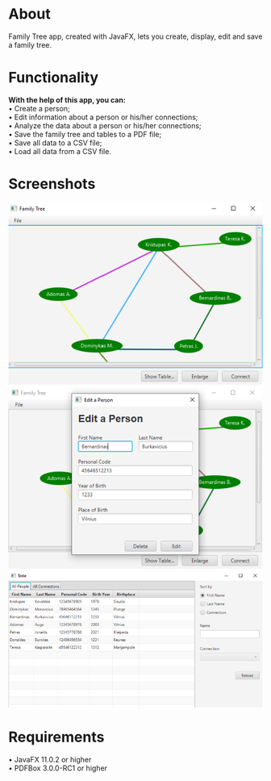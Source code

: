 # About
Family Tree app, created with JavaFX, lets you create, display, edit and save a family tree.

# Functionality
<b>With the help of this app, you can:</b><br>
• Create a person;<br>
• Edit information about a person or his/her connections;<br>
• Analyze the data about a person or his/her connections;<br>
• Save the family tree and tables to a PDF file;<br>
• Save all data to a CSV file;<br>
• Load all data from a CSV file.<br>

# Screenshots
![Main Screen](https://github.com/aauga/family-tree/blob/main/images/1.png?raw=true)
![Edit a Person Screen](https://github.com/aauga/family-tree/blob/main/images/2.png?raw=true)
![Table](https://github.com/aauga/family-tree/blob/main/images/3.png?raw=true)

# Requirements
• JavaFX 11.0.2 or higher<br>
• PDFBox 3.0.0-RC1 or higher
